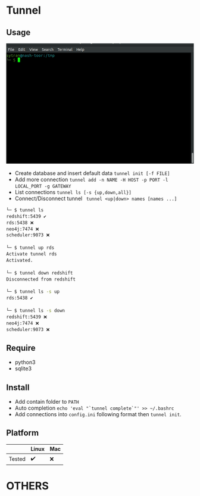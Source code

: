 # Tunnel
## Usage
![live demo](img/usage.gif)

- Create database and insert default data `tunnel init [-f FILE]`
- Add more connection `tunnel add -n NAME -H HOST -p PORT -l LOCAL_PORT -g GATEWAY`
- List connections `tunnel ls [-s {up,down,all}]`
- Connect/Disconnect tunnel ` tunnel <up|down> names [names ...]`

```sh
└─ $ tunnel ls
redshift:5439 ✔️
rds:5438 ❌
neo4j:7474 ❌
scheduler:9073 ❌

└─ $ tunnel up rds
Activate tunnel rds
Activated.

└─ $ tunnel down redshift
Disconnected from redshift

└─ $ tunnel ls -s up
rds:5438 ✔️

└─ $ tunnel ls -s down
redshift:5439 ❌
neo4j:7474 ❌
scheduler:9073 ❌
```

## Require
- python3
- sqlite3

## Install
- Add contain folder to `PATH`
- Auto completion ``echo 'eval "`tunnel complete`"' >> ~/.bashrc``
- Add connections into `config.ini` following format then `tunnel init`.

## Platform

| | Linux | Mac |
|--|--|--|
|Tested| ✔️ | ❌ |

# OTHERS
